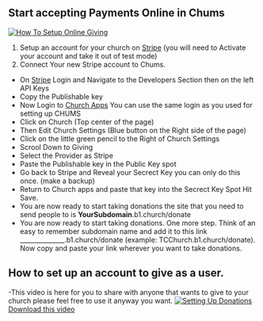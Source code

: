 ## Start accepting Payments Online in Chums

[![How To Setup Online Giving](https://img.youtube.com/vi/M555wWLBEtg/0.jpg)](https://www.youtube.com/watch?v=M555wWLBEtg)

1. Setup an account for your church on [Stripe](https://stripe.com) (you will need to Activate your account and take it  out of test mode)
2. Connect Your new Stripe account to Chums.
- On [Stripe](https://stripe.com) Login and Navigate to the Developers Section then on the left API Keys
- Copy the Publishable key 
- Now Login to [Church Apps](https://churchapps.org/) You can use the same login as you used for setting up CHUMS
- Click on Church (Top center of the page)
- Then Edit Church Settings (Blue button on the Right side of the page)
- Click on the little green pencil to the Right of Church Settings
- Scrool Down to Giving 
- Select the Provider as Stripe 
- Paste the Publishable key in the Public Key spot 
- Go back to Stripe and Reveal your Secrect Key you can only do this once. (make a backup) 
- Return to Church apps and paste that key into the Secrect Key Spot Hit Save.
- You are now ready to start taking donations the site that you need to send people to is **YourSubdomain**.b1.church/donate
- You are now ready to start taking donations.  One more step.  Think of an easy to remember subdomain name and add it to this link  ______________.b1.church/donate (example: TCChurch.b1.church/donate). Now copy and paste your link wherever you want to take donations.


## How to set up an account to give as a user.
-This video is here for you to share with anyone that wants to give to your church please feel free to use it anyway you want.
[![Setting Up Donations](https://img.youtube.com/vi/tW8iT-9WuWQ/0.jpg)](https://www.youtube.com/watch?v=tW8iT-9WuWQ)
[Download this video](https://www.dropbox.com/s/1lgwmh2t51lm57c/Setting%20up%20Donations.mp4?dl=0)

